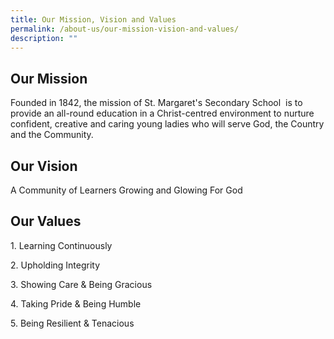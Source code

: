 ```yaml
---
title: Our Mission, Vision and Values
permalink: /about-us/our-mission-vision-and-values/
description: ""
---
```

## Our Mission

Founded in 1842, the mission of St. Margaret's Secondary School  is to provide an all-round education in a Christ-centred environment to nurture confident, creative and caring young ladies who will serve God, the Country and the Community.

## Our Vision

A Community of Learners Growing and Glowing For God

## Our Values

1\. Learning Continuously 

2\. Upholding Integrity

3\. Showing Care & Being Gracious

4\. Taking Pride & Being Humble

5\. Being Resilient & Tenacious